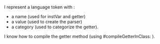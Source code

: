 I represent a language token with :

- a name (used for instVar and getter)
- a value (used to create the parser) 
- a category (used to categorize the getter).

I know how to compile the getter method (using  #compileGetterInClass: ).